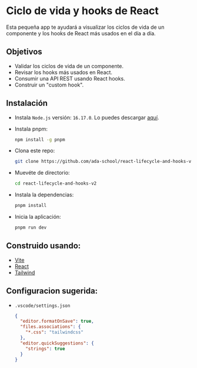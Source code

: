 # Ciclo de vida y hooks de React

Esta pequeña app te ayudará a visualizar los ciclos de vida de un componente y los hooks de React más usados en el día a día.

## Objetivos

- Validar los ciclos de vida de un componente.
- Revisar los hooks más usados en React.
- Consumir una API REST usando React hooks.
- Construir un "custom hook".

## Instalación

- Instala `Node.js` versión: `16.17.0`. Lo puedes descargar [aquí](https://nodejs.org/en/download/).

- Instala pnpm:

  ```bash
  npm install -g pnpm
  ```

- Clona este repo:

  ```bash
  git clone https://github.com/ada-school/react-lifecycle-and-hooks-v2.git
  ```

- Muevéte de directorio:

  ```bash
  cd react-lifecycle-and-hooks-v2
  ```

- Instala la dependencias:

  ```bash
  pnpm install
  ```

- Inicia la aplicación:

  ```bash
  pnpm run dev
  ```

## Construido usando:

- [Vite](https://vitejs.dev/)
- [React](https://react.dev/)
- [Tailwind](https://tailwindcss.com/)

## Configuracion sugerida:

- `.vscode/settings.json`

  ```json
  {
    "editor.formatOnSave": true,
    "files.associations": {
      "*.css": "tailwindcss"
    },
    "editor.quickSuggestions": {
      "strings": true
    }
  }
  ```
